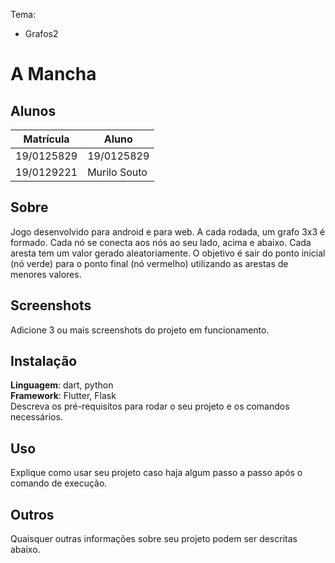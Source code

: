 Tema:
 - Grafos2

# A Mancha

## Alunos
|Matrícula | Aluno |
| -- | -- |
| 19/0125829 |  19/0125829  |
| 19/0129221 |  Murilo Souto|

## Sobre 
Jogo desenvolvido para android e para web. A cada rodada, um grafo 3x3 é formado. Cada nó se conecta aos nós ao seu lado, acima e abaixo. Cada aresta tem um valor gerado aleatoriamente. O objetivo é sair do ponto inicial (nó verde) para o ponto final (nó vermelho) utilizando as arestas de menores valores.

## Screenshots
Adicione 3 ou mais screenshots do projeto em funcionamento.

## Instalação 
**Linguagem**: dart, python<br>
**Framework**: Flutter, Flask<br>
Descreva os pré-requisitos para rodar o seu projeto e os comandos necessários.

## Uso 
Explique como usar seu projeto caso haja algum passo a passo após o comando de execução.

## Outros 
Quaisquer outras informações sobre seu projeto podem ser descritas abaixo.

